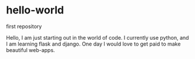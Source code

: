 # hello-world
first repository 


Hello, I am just starting out in the world of code. I currently use python, and I am learning flask and django. One day I would love to get paid to make beautiful web-apps. 
